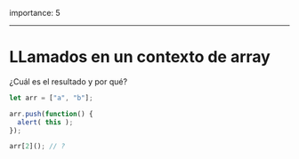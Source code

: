 importance: 5

---

# LLamados en un contexto de array

¿Cuál es el resultado y por qué?

```js
let arr = ["a", "b"];

arr.push(function() {
  alert( this );
});

arr[2](); // ?
```
